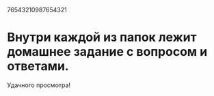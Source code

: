 76543210987654321

# Внутри каждой из папок лежит домашнее задание с вопросом и ответами.
Удачного просмотра!
